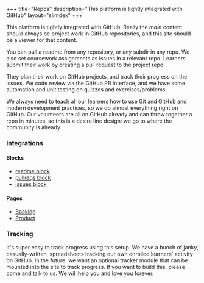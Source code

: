 +++
title="Repos"
description="This platform is tightly integrated with GitHub"
layout="slimdex"
+++

This platform is tightly integrated with GitHub. Really the _main_ content should always be project work in GitHub repositories, and this site should be a viewer for that content.

You can pull a readme from any repository, or any subdir in any repo. We also set coursework assignments as issues in a relevant repo. Learners submit their work by creating a pull request to the project repo.

They plan their work on GitHub projects, and track their progress on the issues. We code review via the GitHub PR interface, and we have some automation and unit testing on quizzes and exercises/problems.

We always need to teach all our learners how to use Git and GitHub and modern development practices, so we do almost everything right on GitHub. Our volunteers are all on GitHub already and can throw together a repo in minutes, so this is a desire line design: we go to where the community is already.

### Integrations

#### Blocks

- [readme block](common-theme/block-types/readme/)
- [pullreqs block](common-theme/block-types/pullreqs/)
- [issues block](common-theme/block-types/issues/)

#### Pages

- [Backlog](common-theme/pages/backlog/)
- [Product](common-theme/pages/product/)

### Tracking

It's super easy to track progress using this setup. We have a bunch of janky, casually-written, spreadsheets tracking our own enrolled learners' activity on GitHub. In the future, we want an optional tracker module that can be mounted into the site to track progress. If you want to build this, please come and talk to us. We will help you and love you forever.

